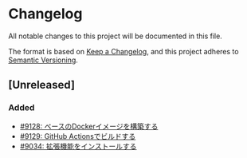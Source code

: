 # Changelog
All notable changes to this project will be documented in this file.

The format is based on [Keep a Changelog](https://keepachangelog.com/en/1.0.0/),
and this project adheres to [Semantic Versioning](https://semver.org/spec/v2.0.0.html).

## [Unreleased]
### Added
- [#9128: ベースのDockerイメージを構築する](https://redmine.u6k.me/issues/9128)
- [#9129: GitHub Actionsでビルドする](https://redmine.u6k.me/issues/9129)
- [#9034: 拡張機能をインストールする](https://redmine.u6k.me/issues/9034)
